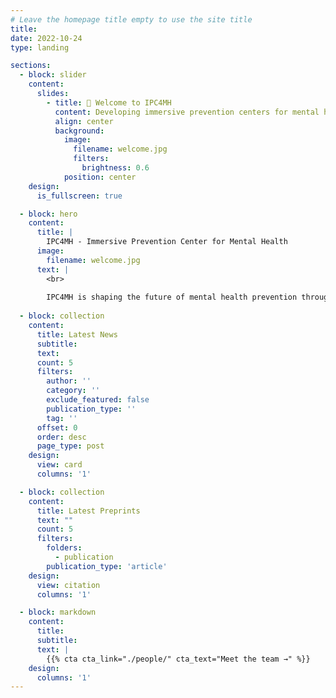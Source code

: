 ```yaml
---
# Leave the homepage title empty to use the site title
title:
date: 2022-10-24
type: landing

sections:
  - block: slider
    content:
      slides:
        - title: 👋 Welcome to IPC4MH
          content: Developing immersive prevention centers for mental health promotion and early detection.
          align: center
          background:
            image:
              filename: welcome.jpg
              filters:
                brightness: 0.6
            position: center
    design:
      is_fullscreen: true

  - block: hero
    content:
      title: |
        IPC4MH - Immersive Prevention Center for Mental Health
      image:
        filename: welcome.jpg
      text: |
        <br>
        
        IPC4MH is shaping the future of mental health prevention through immersive environments, advanced sensing, and human-centred innovation.
  
  - block: collection
    content:
      title: Latest News
      subtitle:
      text:
      count: 5
      filters:
        author: ''
        category: ''
        exclude_featured: false
        publication_type: ''
        tag: ''
      offset: 0
      order: desc
      page_type: post
    design:
      view: card
      columns: '1'

  - block: collection
    content:
      title: Latest Preprints
      text: ""
      count: 5
      filters:
        folders:
          - publication
        publication_type: 'article'
    design:
      view: citation
      columns: '1'

  - block: markdown
    content:
      title:
      subtitle:
      text: |
        {{% cta cta_link="./people/" cta_text="Meet the team →" %}}
    design:
      columns: '1'
---
```

